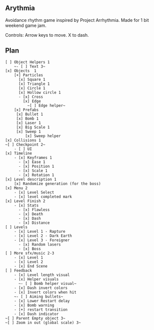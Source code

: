     
## Arythmia

Avoidance rhythm game inspired by Project Arrhythmia. Made for 1 bit weekend game jam.

Controls: Arrow keys to move. X to dash.


## Plan

    [ ] Object Helpers 1
        ~- [ ] Text 3~
    [x] Objects  1
        [+] Particles
          [x] Square 1
          [x] Triangle 1
          [x] Circle 1
          [x] Hollow circle 1
          - [x] Cross
            [x] Edge
              ~[ ] Edge helper~
        [x] Prefabs
         [x] Bullet 1
         [x] Bomb 1
         [x] Laser 1
         [x] Big Scale 1
         [x] Sweep 1
             [x] Sweep helper
    [x] Collisions 1
    ~[ ] Checkpoint 2~
        - [ ] UI
    [x] Timeline 
        - [x] Keyframes 1
          - [x] Ease 1
          - [x] Position 1
          - [x] Scale 1
          - [x] Rotation 1
    [x] Level description 1
        [x] Randomize generation (for the boss)
    [x] Menu 2
        - [x] Level Select
        - [x] level completed mark
    [x] Level Finish 2
        - [x] Stats
          - [x] Flawless
          - [x] Death
          - [x] Dash
          - [x] Distance
    [ ] Levels
        - [x] Level 1 - Rapture
        - [x] Level 2 - Dark Earth
        - [x] Level 3 - Foreigner
          - [x] Random lasers
          - [x] Boss
    [ ] More sfx/music 2-3
        - [x] Level 1
        - [x] Level 2
        - [x] End Scene
    [ ] Feedback
        - [x] Level length visual
        - [x] Helper visuals
          ~- [ ] Bomb helper visual~
        - [x] Dash invert colors
        - [x] Invert colors when hit
        ~- [ ] Aiming bullets~
        - [x] Lower Restart delay
        - [x] Bomb warning
        - [+] restart transition
        - [x] Dash indicator
    ~[ ] Parent Empty object 3~
    ~[ ] Zoom in out (global scale) 3~
